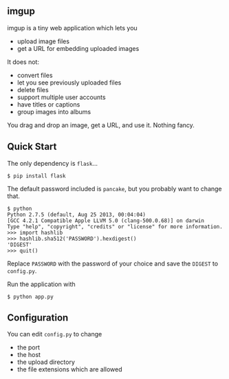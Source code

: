 ## imgup

imgup is a tiny web application which lets you

- upload image files
- get a URL for embedding uploaded images

It does not:

- convert files
- let you see previously uploaded files
- delete files
- support multiple user accounts
- have titles or captions
- group images into albums

You drag and drop an image, get a URL, and use it. Nothing fancy.

## Quick Start

The only dependency is `flask`...

```
$ pip install flask
```

The default password included is `pancake`, but you probably want to change that.

```
$ python
Python 2.7.5 (default, Aug 25 2013, 00:04:04)
[GCC 4.2.1 Compatible Apple LLVM 5.0 (clang-500.0.68)] on darwin
Type "help", "copyright", "credits" or "license" for more information.
>>> import hashlib
>>> hashlib.sha512('PASSWORD').hexdigest()
'DIGEST'
>>> quit()
```

Replace `PASSWORD` with the password of your choice and save the `DIGEST` to `config.py`.

Run the application with

```
$ python app.py
```

## Configuration

You can edit `config.py` to change

- the port
- the host
- the upload directory
- the file extensions which are allowed
